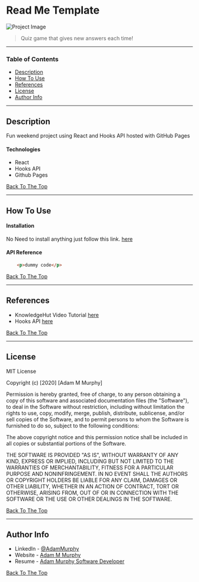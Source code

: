 # Read Me Template

![Project Image](https://image.freepik.com/free-vector/quiz-neon-sign_1262-19629.jpg)

> Quiz game that gives new answers each time!

---

### Table of Contents

- [Description](#description)
- [How To Use](#how-to-use)
- [References](#references)
- [License](#license)
- [Author Info](#author-info)

---

## Description

Fun weekend project using React and Hooks API hosted with GitHub Pages

#### Technologies

- React
- Hooks API
- Github Pages

[Back To The Top](#read-me-template)

---

## How To Use

#### Installation

No Need to install anything just follow this link. [here]("https://adamm285.github.io/fun-quiz-app/")

#### API Reference

```html
    <p>dummy code</p>
```
[Back To The Top](#read-me-template)

---

## References

- KnowledgeHut Video Tutorial [here]("https://www.youtube.com/watch?v=aq-fCtg_gG4")
- Hooks API [here]("https://reactjs.org/docs/hooks-reference.html")

[Back To The Top](#read-me-template)

---

## License

MIT License

Copyright (c) [2020] [Adam M Murphy]

Permission is hereby granted, free of charge, to any person obtaining a copy
of this software and associated documentation files (the "Software"), to deal
in the Software without restriction, including without limitation the rights
to use, copy, modify, merge, publish, distribute, sublicense, and/or sell
copies of the Software, and to permit persons to whom the Software is
furnished to do so, subject to the following conditions:

The above copyright notice and this permission notice shall be included in all
copies or substantial portions of the Software.

THE SOFTWARE IS PROVIDED "AS IS", WITHOUT WARRANTY OF ANY KIND, EXPRESS OR
IMPLIED, INCLUDING BUT NOT LIMITED TO THE WARRANTIES OF MERCHANTABILITY,
FITNESS FOR A PARTICULAR PURPOSE AND NONINFRINGEMENT. IN NO EVENT SHALL THE
AUTHORS OR COPYRIGHT HOLDERS BE LIABLE FOR ANY CLAIM, DAMAGES OR OTHER
LIABILITY, WHETHER IN AN ACTION OF CONTRACT, TORT OR OTHERWISE, ARISING FROM,
OUT OF OR IN CONNECTION WITH THE SOFTWARE OR THE USE OR OTHER DEALINGS IN THE
SOFTWARE.

[Back To The Top](#read-me-template)

---

## Author Info

- LinkedIn - [@AdamMurphy](https://Linkedin.com/in/Adam-Murphy-73690bbb/)
- Website - [Adam M Murphy](https://adamm285.github.io/AdamMurphy'sPortfolio/)
- Resume - [Adam Murphy Software Developer](https://docs.google.com/document/d/1GLxDLwlrQkmdugH2Xl9MsOv5Rz6rmzqqSrbzfTZ-R3E/edit?usp=sharing)

[Back To The Top](#read-me-template)
